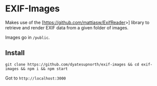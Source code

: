 # EXIF-Images

Makes use of the [<https://github.com/mattiasw/ExifReader>>] library to retrieve and render EXIF data from a given folder of images.

Images go in `/public`.

## Install

`git clone https://github.com/dyatesupnorth/exif-images && cd exif-images && npm i && npm start`

Got to `http://localhost:3000`
